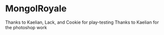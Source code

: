 # MongolRoyale
Thanks to Kaelian, Lack, and Cookie for play-testing
Thanks to Kaelian for the photoshop work
